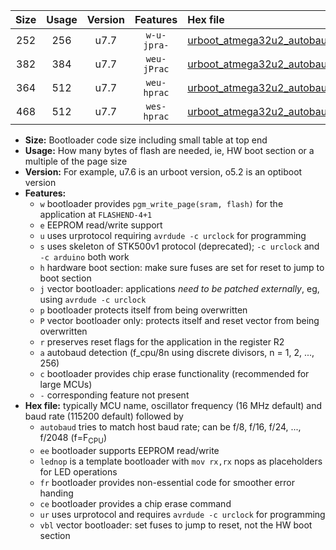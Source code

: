 |Size|Usage|Version|Features|Hex file|
|:-:|:-:|:-:|:-:|:--|
|252|256|u7.7|`w-u-jpra-`|[urboot_atmega32u2_autobaud_ur_vbl.hex](https://raw.githubusercontent.com/stefanrueger/urboot.hex/main/mcus/atmega32u2/autobaud/urboot_atmega32u2_autobaud_ur_vbl.hex)|
|382|384|u7.7|`weu-jPrac`|[urboot_atmega32u2_autobaud_ee_lednop_fr_ce_ur_vbl.hex](https://raw.githubusercontent.com/stefanrueger/urboot.hex/main/mcus/atmega32u2/autobaud/urboot_atmega32u2_autobaud_ee_lednop_fr_ce_ur_vbl.hex)|
|364|512|u7.7|`weu-hprac`|[urboot_atmega32u2_autobaud_ee_lednop_fr_ce_ur.hex](https://raw.githubusercontent.com/stefanrueger/urboot.hex/main/mcus/atmega32u2/autobaud/urboot_atmega32u2_autobaud_ee_lednop_fr_ce_ur.hex)|
|468|512|u7.7|`wes-hprac`|[urboot_atmega32u2_autobaud_ee_lednop_fr_ce.hex](https://raw.githubusercontent.com/stefanrueger/urboot.hex/main/mcus/atmega32u2/autobaud/urboot_atmega32u2_autobaud_ee_lednop_fr_ce.hex)|

- **Size:** Bootloader code size including small table at top end
- **Usage:** How many bytes of flash are needed, ie, HW boot section or a multiple of the page size
- **Version:** For example, u7.6 is an urboot version, o5.2 is an optiboot version
- **Features:**
  + `w` bootloader provides `pgm_write_page(sram, flash)` for the application at `FLASHEND-4+1`
  + `e` EEPROM read/write support
  + `u` uses urprotocol requiring `avrdude -c urclock` for programming
  + `s` uses skeleton of STK500v1 protocol (deprecated); `-c urclock` and `-c arduino` both work
  + `h` hardware boot section: make sure fuses are set for reset to jump to boot section
  + `j` vector bootloader: applications *need to be patched externally*, eg, using `avrdude -c urclock`
  + `p` bootloader protects itself from being overwritten
  + `P` vector bootloader only: protects itself and reset vector from being overwritten
  + `r` preserves reset flags for the application in the register R2
  + `a` autobaud detection (f_cpu/8n using discrete divisors, n = 1, 2, ..., 256)
  + `c` bootloader provides chip erase functionality (recommended for large MCUs)
  + `-` corresponding feature not present
- **Hex file:** typically MCU name, oscillator frequency (16 MHz default) and baud rate (115200 default) followed by
  + `autobaud` tries to match host baud rate; can be f/8, f/16, f/24, ..., f/2048 (f=F<sub>CPU</sub>)
  + `ee` bootloader supports EEPROM read/write
  + `lednop` is a template bootloader with `mov rx,rx` nops as placeholders for LED operations
  + `fr` bootloader provides non-essential code for smoother error handing
  + `ce` bootloader provides a chip erase command
  + `ur` uses urprotocol and requires `avrdude -c urclock` for programming
  + `vbl` vector bootloader: set fuses to jump to reset, not the HW boot section

